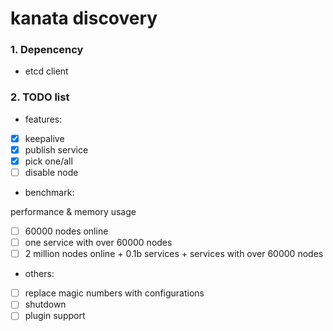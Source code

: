 # kanata discovery

### 1. Depencency

* etcd client

### 2. TODO list

 - features:

* [X] keepalive
* [X] publish service
* [X] pick one/all
* [ ] disable node

 - benchmark:

performance & memory usage
 
* [ ] 60000 nodes online
* [ ] one service with over 60000 nodes
* [ ] 2 million nodes online + 0.1b services + services with over 60000 nodes

 - others:

* [ ] replace magic numbers with configurations
* [ ] shutdown
* [ ] plugin support
